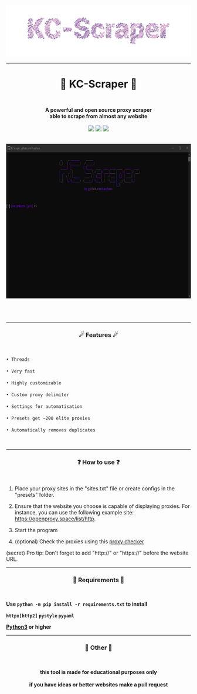 <div align="center">
<img src="assets/logo.svg">
</div>

---

# <p align="center">👾 KC-Scraper 👾</p>
<br>

<div align="center">
<strong>A powerful and open source proxy scraper <br> able to scrape from almost any website </strong>
</div>

<br>

<div align="center">
<img src="https://img.shields.io/github/downloads/Kuucheen/KC-Scraper/total.svg">
<img src="https://img.shields.io/github/license/Kuucheen/KC-Scraper.svg">
<img src="https://img.shields.io/github/issues/Kuucheen/KC-Scraper.svg">
</div>

<br>

<p align="center">
<img src="assets/preview.gif" width="800" height=420">
</p>
<br>
<br>

-----

### <p align="center">☄ Features ☄</p>
<br>

    • Threads
                     
    • Very fast

    • Highly customizable
    
    • Custom proxy delimiter

    • Settings for automatisation
                     
    • Presets get ~200 elite proxies

    • Automatically removes duplicates

<br>

-----

### <p align="center">❓ How to use ❓</p>
<br>

 1. Place your proxy sites in the "sites.txt" file or create configs in the "presets" folder.


 2. Ensure that the website you choose is capable of displaying proxies. For instance, you can use 
    the following example site: https://openproxy.space/list/http.


4. Start the program


5. (optional) Check the proxies using this [proxy checker](https://github.com/Kuucheen/KC-Checker)

(secret) Pro tip: Don't forget to add "http://" or "https://" before the website URL.
<br>

-----

### <p align="center">🔩 Requirements 🔩</p>
<br>

<strong>Use `python -m pip install -r requirements.txt` to install


`httpx[http2]`
`pystyle`
`pyyaml`

<a href="https://www.python.org/">Python3</a> or higher
<br>

----
### <p align="center">📌 Other 📌</p>
<br>                                 
<p align="center"><strong>this tool is made for educational purposes only</strong><br><br>if you have ideas or better websites make a pull request</p>

